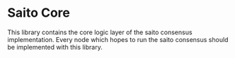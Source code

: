 # Saito Core

This library contains the core logic layer of the saito consensus implementation. Every node which hopes to run the
saito consensus should be implemented with this library.

